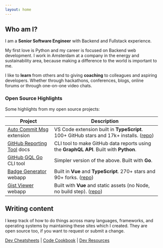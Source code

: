 ```yaml
---
layout: home
---
```


## Who am I?

I am a **Senior Software Engineer** with Backend and Fullstack experience.

My first love is Python and my career is focused on Backend web development. I work in Amsterdam at a company in the energy and sustainability area, because making a difference to the world is important to me.

I like to **learn** from others and to giving **coaching** to colleagues and aspiring developers. Whether through hackathons, conferences, blogs, online forums or through one-on-one video chats.

### Open Source Highlights

Some highlights from my open source projects:

Project | Description
---     | ---
[Auto Commit Msg](https://marketplace.visualstudio.com/items?itemName=MichaelCurrin.auto-commit-msg) extension  | VS Code extension built in **TypeScript**. 100+ GitHub stars and 17k+ installs. ([repo](https://github.com/MichaelCurrin/auto-commit-msg))
[GitHub Reporting Tool](https://michaelcurrin.github.io/github-reporting-py/#/) docs | CLI tool to make GitHub data reports using the **GraphQL API**. Built with **Python**.
[GitHub GQL Go](https://github.com/MichaelCurrin/github-gql-go) CLI tool | Simpler version of the above. Built with **Go**.
[Badge Generator](https://michaelcurrin.github.io/badge-generator/) webapp | Built in **Vue** and **TypeScript**. 270+ stars and 90+ forks. ([repo](https://github.com/MichaelCurrin/badge-generator))
[Gist Viewer](https://michaelcurrin.github.io/gist-viewer/) webapp | Built with **Vue** and static assets (no Node, no build step). ([repo](https://github.com/MichaelCurrin/gist-viewer))

## Writing content

I keep track of how to do things across many languages, frameworks, and operating systems by maintaining these sites which I created. They are open source too, if you want to request or submit a change.

[Dev Cheatsheets](https://michaelcurrin.github.io/dev-cheatsheets/) \| [Code Cookbook](https://michaelcurrin.github.io/code-cookbook/) \|  [Dev Resources](https://michaelcurrin.github.io/dev-resources/)

